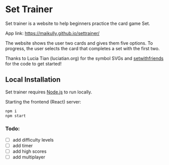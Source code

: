 # Set Trainer


Set trainer is a website to help beginners practice the card game Set.

App link: https://maikully.github.io/settrainer/

The website shows the user two cards and gives them five options. To progress, the user selects the card that completes a set with the first two.

Thanks to Lucia Tian (luciatian.org) for the symbol SVGs and [setwithfriends](https://github.com/ekzhang/setwithfriends) for the code to get started!

## Local Installation

Set trainer requires [Node.js](https://nodejs.org/) to run locally.

Starting the frontend (React) server:

```sh
npm i
npm start
```

### Todo:

- [ ] add difficulty levels
- [ ] add timer
- [ ] add high scores
- [ ] add multiplayer
